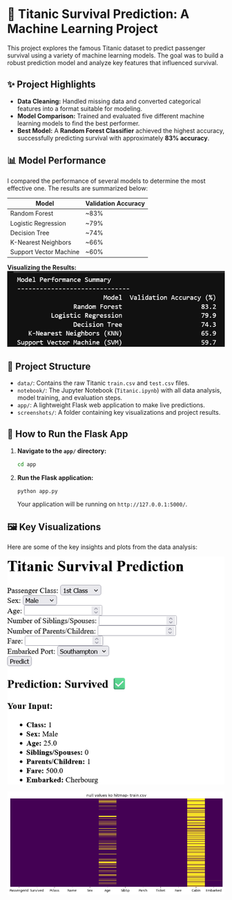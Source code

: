 # 🚢 Titanic Survival Prediction: A Machine Learning Project

This project explores the famous Titanic dataset to predict passenger survival using a variety of machine learning models. The goal was to build a robust prediction model and analyze key features that influenced survival.

## ✨ Project Highlights

* **Data Cleaning:** Handled missing data and converted categorical features into a format suitable for modeling.
* **Model Comparison:** Trained and evaluated five different machine learning models to find the best performer.
* **Best Model:** A **Random Forest Classifier** achieved the highest accuracy, successfully predicting survival with approximately **83% accuracy**.

## 📊 Model Performance

I compared the performance of several models to determine the most effective one. The results are summarized below:

| Model                | Validation Accuracy |
|----------------------|--------------------|
| Random Forest        | ~83%               |
| Logistic Regression  | ~79%               |
| Decision Tree        | ~74%               |
| K-Nearest Neighbors  | ~66%               |
| Support Vector Machine | ~60%               |

**Visualizing the Results:**
![Model Performance Comparison](screenshots/model_results.png)

## 📁 Project Structure

* `data/`: Contains the raw Titanic `train.csv` and `test.csv` files.
* `notebook/`: The Jupyter Notebook (`Titanic.ipynb`) with all data analysis, model training, and evaluation steps.
* `app/`: A lightweight Flask web application to make live predictions.
* `screenshots/`: A folder containing key visualizations and project results.

## 🚀 How to Run the Flask App

1.  **Navigate to the `app/` directory:**
    ```bash
    cd app
    ```
2.  **Run the Flask application:**
    ```bash
    python app.py
    ```
    Your application will be running on `http://127.0.0.1:5000/`.

## 🖼️ Key Visualizations

Here are some of the key insights and plots from the data analysis:

![Age Distribution](screenshots/testing.png)

![Heatmap of Missing Data](screenshots/heatmap.png)